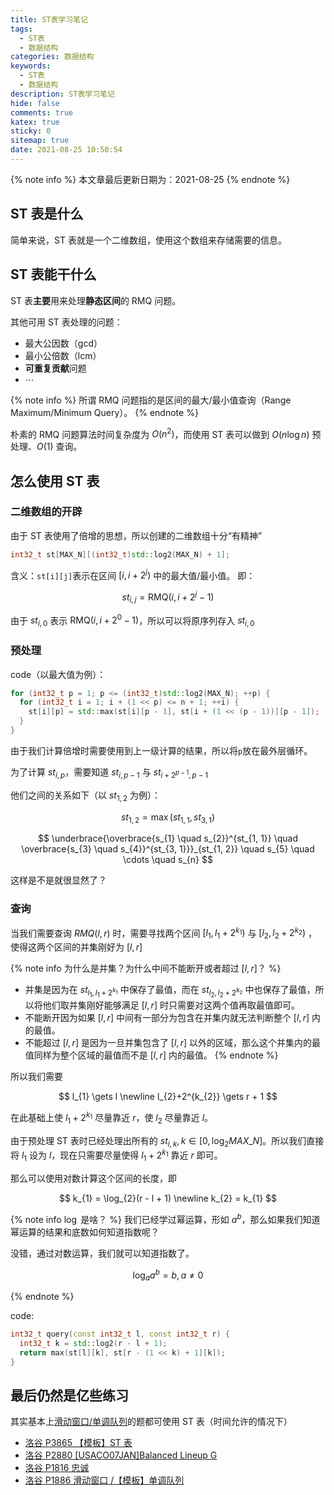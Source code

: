 ```yaml
---
title: ST表学习笔记
tags:
  - ST表
  - 数据结构
categories: 数据结构
keywords:
  - ST表
  - 数据结构
description: ST表学习笔记
hide: false
comments: true
katex: true
sticky: 0
sitemap: true
date: 2021-08-25 10:50:54
---
```


{% note info %}
本文章最后更新日期为：2021-08-25
{% endnote %}

## ST 表是什么

简单来说，ST 表就是一个二维数组，使用这个数组来存储需要的信息。

## ST 表能干什么

ST 表**主要**用来处理**静态区间**的 RMQ 问题。

其他可用 ST 表处理的问题：

- 最大公因数（gcd）
- 最小公倍数（lcm）
- **可重复贡献**问题
- $\cdots$

{% note info %}
所谓 RMQ 问题指的是区间的最大/最小值查询（Range Maximum/Minimum Query）。
{% endnote %}

朴素的 RMQ 问题算法时间复杂度为 $O(n^{2})$，而使用 ST 表可以做到 $O(n\log{n})$ 预处理、$O(1)$ 查询。

## 怎么使用 ST 表

### 二维数组的开辟

由于 ST 表使用了倍增的思想，所以创建的二维数组十分“有精神”

```cpp
int32_t st[MAX_N][(int32_t)std::log2(MAX_N) + 1];
```

含义：`st[i][j]`表示在区间 $\left[i, i + 2^{j}\right)$ 中的最大值/最小值。
即：

$$
st_{i,j} = \text{RMQ}(i, i + 2^{j} - 1)
$$

由于 $st_{i, 0}$ 表示 $\text{RMQ}(i, i + 2^{0} - 1)$，所以可以将原序列存入 $st_{i, 0}$

### 预处理

code（以最大值为例）：

```cpp
for (int32_t p = 1; p <= (int32_t)std::log2(MAX_N); ++p) {
  for (int32_t i = 1; i + (1 << p) <= n + 1; ++i) {
    st[i][p] = std::max(st[i][p - 1], st[i + (1 << (p - 1))][p - 1]);
  }
}
```

由于我们计算倍增时需要使用到上一级计算的结果，所以将`p`放在最外层循环。

为了计算 $st_{i, p}$，需要知道 $st_{i, p-1}$ 与 $st_{i + 2^{p - 1}, p - 1}$

他们之间的关系如下（以 $st_{1, 2}$ 为例）：

$$
st_{1, 2} = \max\left(st_{1, 1}, st_{3, 1}\right)
$$

$$
\underbrace{\overbrace{s_{1} \quad s_{2}}^{st_{1, 1}} \quad \overbrace{s_{3} \quad s_{4}}^{st_{3, 1}}}_{st_{1, 2}} \quad s_{5} \quad \cdots \quad s_{n}
$$

这样是不是就很显然了？

### 查询

当我们需要查询 $RMQ(l, r)$ 时，需要寻找两个区间 $\left[l_{1}, l_{1} + 2^{k_{1}}\right)$ 与 $\left[l_{2}, l_{2} + 2^{k_{2}}\right)$ ，使得这两个区间的并集刚好为 $\left[l, r\right]$

{% note info 为什么是并集？为什么中间不能断开或者超过 $\left[l, r\right]$？ %}

- 并集是因为在 $st_{l_{1}, l_{1} + 2^{k_{1}}}$ 中保存了最值，而在 $st_{l_{2}, l_{2} + 2^{k_{2}}}$ 中也保存了最值，所以将他们取并集刚好能够满足 $\left[l, r\right]$ 时只需要对这两个值再取最值即可。
- 不能断开因为如果 $\left[l, r\right]$ 中间有一部分为包含在并集内就无法判断整个 $\left[l, r\right]$ 内的最值。
- 不能超过 $\left[l, r\right]$ 是因为一旦并集包含了 $\left[l, r\right]$ 以外的区域，那么这个并集内的最值同样为整个区域的最值而不是 $\left[l, r\right]$ 内的最值。
  {% endnote %}

所以我们需要

$$
l_{1} \gets l \newline
l_{2}+2^{k_{2}} \gets r + 1
$$

在此基础上使 $l_{1}+2^{k_{1}}$ 尽量靠近 $r$，使 $l_{2}$ 尽量靠近 $l$。

由于预处理 ST 表时已经处理出所有的 $st_{i, k}, k \in \left[0, \log_{2}{MAX\_N}\right]$。所以我们直接将 $l_{1}$ 设为 $l$，现在只需要尽量使得 $l_{1}+2^{k_{1}}$ 靠近 $r$ 即可。

那么可以使用对数计算这个区间的长度，即

$$
k_{1} = \log_{2}(r - l + 1) \newline
k_{2} = k_{1}
$$

{% note info $\log$ 是啥？ %}
我们已经学过幂运算，形如 $a^{b}$，那么如果我们知道幂运算的结果和底数如何知道指数呢？

没错，通过对数运算，我们就可以知道指数了。

$$
\log_{a}{a^{b}} = b, a \neq 0
$$

{% endnote %}

code:

```cpp
int32_t query(const int32_t l, const int32_t r) {
  int32_t k = std::log2(r - l + 1);
  return max(st[l][k], st[r - (1 << k) + 1][k]);
}
```

## 最后仍然是亿些练习

其实基本上[滑动窗口/单调队列](../monotonic-queue)的题都可使用 ST 表（时间允许的情况下）

- [洛谷 P3865 【模板】ST 表](https://www.luogu.com.cn/problem/P3865)
- [洛谷 P2880 [USACO07JAN]Balanced Lineup G](https://www.luogu.com.cn/problem/P2880)
- [洛谷 P1816 忠诚](https://www.luogu.com.cn/problem/P1816)
- [洛谷 P1886 滑动窗口 /【模板】单调队列](https://www.luogu.com.cn/problem/P1886)
